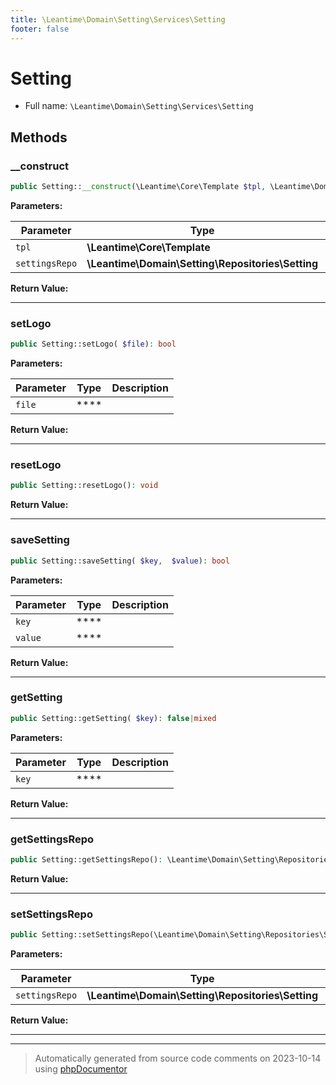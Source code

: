 ```yaml
---
title: \Leantime\Domain\Setting\Services\Setting
footer: false
---
```


# Setting





* Full name: `\Leantime\Domain\Setting\Services\Setting`



## Methods

### __construct



```php
public Setting::__construct(\Leantime\Core\Template $tpl, \Leantime\Domain\Setting\Repositories\Setting $settingsRepo): mixed
```








**Parameters:**

| Parameter | Type | Description |
|-----------|------|-------------|
| `tpl` | **\Leantime\Core\Template** |  |
| `settingsRepo` | **\Leantime\Domain\Setting\Repositories\Setting** |  |


**Return Value:**





---
### setLogo



```php
public Setting::setLogo( $file): bool
```








**Parameters:**

| Parameter | Type | Description |
|-----------|------|-------------|
| `file` | **** |  |


**Return Value:**





---
### resetLogo



```php
public Setting::resetLogo(): void
```









**Return Value:**





---
### saveSetting



```php
public Setting::saveSetting( $key,  $value): bool
```








**Parameters:**

| Parameter | Type | Description |
|-----------|------|-------------|
| `key` | **** |  |
| `value` | **** |  |


**Return Value:**





---
### getSetting



```php
public Setting::getSetting( $key): false|mixed
```








**Parameters:**

| Parameter | Type | Description |
|-----------|------|-------------|
| `key` | **** |  |


**Return Value:**





---
### getSettingsRepo



```php
public Setting::getSettingsRepo(): \Leantime\Domain\Setting\Repositories\Setting
```









**Return Value:**





---
### setSettingsRepo



```php
public Setting::setSettingsRepo(\Leantime\Domain\Setting\Repositories\Setting $settingsRepo): void
```








**Parameters:**

| Parameter | Type | Description |
|-----------|------|-------------|
| `settingsRepo` | **\Leantime\Domain\Setting\Repositories\Setting** |  |


**Return Value:**





---


---
> Automatically generated from source code comments on 2023-10-14 using [phpDocumentor](http://www.phpdoc.org/)
